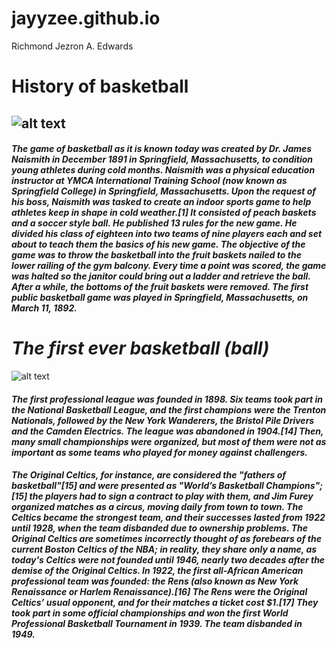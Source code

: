 # jayyzee.github.io
Richmond Jezron A. Edwards

# **History of basketball**
## ![alt text](https://upload.wikimedia.org/wikipedia/commons/thumb/4/4a/Dr._James_Naismith.jpg/220px-Dr._James_Naismith.jpg)
#### *The game of basketball as it is known today was created by Dr. James Naismith in December 1891 in Springfield, Massachusetts, to condition young athletes during cold months. Naismith was a physical education instructor at YMCA International Training School (now known as Springfield College) in Springfield, Massachusetts. Upon the request of his boss, Naismith was tasked to create an indoor sports game to help athletes keep in shape in cold weather.[1] It consisted of peach baskets and a soccer style ball. He published 13 rules for the new game. He divided his class of eighteen into two teams of nine players each and set about to teach them the basics of his new game. The objective of the game was to throw the basketball into the fruit baskets nailed to the lower railing of the gym balcony. Every time a point was scored, the game was halted so the janitor could bring out a ladder and retrieve the ball. After a while, the bottoms of the fruit baskets were removed. The first public basketball game was played in Springfield, Massachusetts, on March 11, 1892.*
# *The first ever basketball (ball)*
![alt text](https://encrypted-tbn0.gstatic.com/images?q=tbn:ANd9GcRO0ysGehtKwbbx9p8FD6guH0QrIAi8Ex2c1rq43WtaI_ZTHwIu3H5JwRpU1eFlRdt-I3M&usqp=CAU)
#### *The first professional league was founded in 1898. Six teams took part in the National Basketball League, and the first champions were the Trenton Nationals, followed by the New York Wanderers, the Bristol Pile Drivers and the Camden Electrics. The league was abandoned in 1904.[14] Then, many small championships were organized, but most of them were not as important as some teams who played for money against challengers.*
#### *The Original Celtics, for instance, are considered the "fathers of basketball"[15] and were presented as "World’s Basketball Champions";[15] the players had to sign a contract to play with them, and Jim Furey organized matches as a circus, moving daily from town to town. The Celtics became the strongest team, and their successes lasted from 1922 until 1928, when the team disbanded due to ownership problems. The Original Celtics are sometimes incorrectly thought of as forebears of the current Boston Celtics of the NBA; in reality, they share only a name, as today's Celtics were not founded until 1946, nearly two decades after the demise of the Original Celtics. In 1922, the first all-African American professional team was founded: the Rens (also known as New York Renaissance or Harlem Renaissance).[16] The Rens were the Original Celtics’ usual opponent, and for their matches a ticket cost $1.[17] They took part in some official championships and won the first World Professional Basketball Tournament in 1939. The team disbanded in 1949.*
